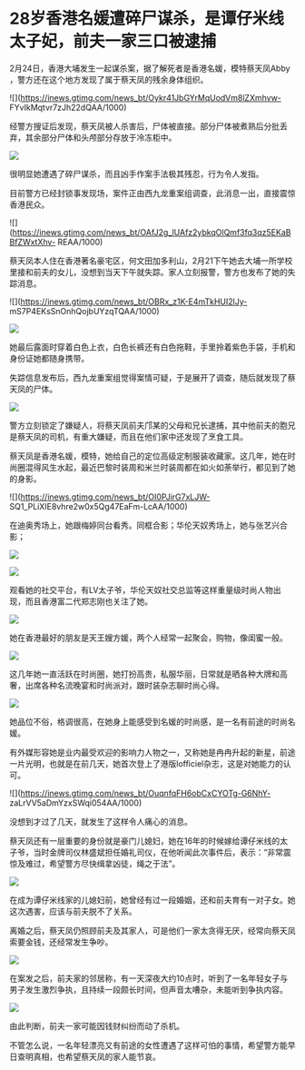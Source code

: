 # 28岁香港名媛遭碎尸谋杀，是谭仔米线太子妃，前夫一家三口被逮捕

2月24日，香港大埔发生一起谋杀案，据了解死者是香港名媛，模特蔡天凤Abby ，警方还在这个地方发现了属于蔡天凤的残余身体组织。

![](https://inews.gtimg.com/news_bt/Oykr41JbGYrMqUodVm8lZXmhvw-
FYvIkMqtvr7zJh22dQAA/1000)

经警方搜证后发现，蔡天凤被人杀害后，尸体被直接。部分尸体被煮熟后分批丢弃，其余部分尸体和头颅部分存放于冷冻柜中。

![](https://inews.gtimg.com/news_bt/Oy_UfN3bRhVqhKlBkwxd4pYS_AXnrs79AMuy60mQkUu74AA/1000)

很明显她遭遇了碎尸谋杀，而且凶手作案手法极其残忍，行为令人发指。

目前警方已经封锁事发现场，案件正由西九龙重案组调查，此消息一出，直接震惊香港民众。

![](https://inews.gtimg.com/news_bt/OAfJ2g_lUAfz2ybkqOlQmf3fq3qz5EKaBBfZWxtXhv-
REAA/1000)

蔡天凤本人住在香港著名豪宅区，何文田加多利山，2月21下午她去大埔一所学校里接和前夫的女儿，没想到当天下午就失踪。家人立刻报警，警方也发布了她的失踪消息。

![](https://inews.gtimg.com/news_bt/OBRx_z1K-E4mTkHUI2lJy-
mS7P4EKsSnOnhQojbUYzqTQAA/1000)

![](https://inews.gtimg.com/news_bt/OOM2uMJ2Mz51oDapNfJ_WVroTZnwm4xNG6TsB8feYTSTUAA/1000)

她最后露面时穿着白色上衣，白色长裤还有白色拖鞋，手里拎着紫色手袋，手机和身份证她都随身携带。

失踪信息发布后，西九龙重案组觉得案情可疑，于是展开了调查，随后就发现了蔡天凤的尸体。

![](https://inews.gtimg.com/news_bt/OzbxdlMIKjSFER4Z3rnixgrKTfkdMncvB9CGeWZ3oFPmwAA/1000)

警方立刻锁定了嫌疑人，将蔡天凤前夫邝某的父母和兄长逮捕，其中他前夫的胞兄是蔡天凤的司机，有重大嫌疑，而且在他们家中还发现了烹食工具。

蔡天凤是香港名媛，模特，她给自己的定位高级定制服装收藏家。这几年，她在时尚圈混得风生水起，最近巴黎时装周和米兰时装周都在如火如荼举行，都见到了她的身影。

![](https://inews.gtimg.com/news_bt/OI0PJirG7xLJW-
SQ1_PLiXIE8vhre2w0x5Qg47EaFm-LcAA/1000)

在迪奥秀场上，她跟梅婷同台看秀。同框合影；华伦天奴秀场上，她与张艺兴合影；

![](https://inews.gtimg.com/news_bt/OvHiT79YDNDc3mJQm9TpoZBrWiYtOWUoZUOoa_jMhTcMUAA/1000)

![](https://inews.gtimg.com/news_bt/ORSRG0pmu7jAOMOJa0WoNJDV_m9Bswr_la29KdOHFFrFQAA/1000)

观看她的社交平台，有LV太子爷，华伦天奴社交总监等这样重量级时尚人物出现，而且香港富二代郑志刚也关注了她。

![](https://inews.gtimg.com/news_bt/Ox03Fo_1VVPbWlkZquW0bjzzUZc7KzqlVhs9StgPBiuC4AA/1000)

她在香港最好的朋友是天王嫂方媛，两个人经常一起聚会，购物，像闺蜜一般。

![](https://inews.gtimg.com/news_bt/OxXPfR_UCj_IZgUeGNep8CNKCzBjAB0emwMpdHCmzQOFMAA/1000)

这几年她一直活跃在时尚圈，她打扮高贵，私服华丽，日常就是晒各种大牌和高奢，出席各种名流晚宴和时尚派对，跟时装杂志聊时尚心得。

![](https://inews.gtimg.com/news_bt/OVA0IV97zyq55OpDymwu6CrLt7afYshak_wyEGefgsPRcAA/1000)

她品位不俗，格调很高，在她身上能感受到名媛的时尚感，是一名有前途的时尚名媛。

有外媒形容她是业内最受欢迎的影响力人物之一，又称她是冉冉升起的新星，前途一片光明，也就是在前几天，她首次登上了港版lofficiel杂志，这是对她能力的认可。

![](https://inews.gtimg.com/news_bt/OuqnfqFH6obCxCYOTg-G6NhY-
zaLrVV5aDmYzxSWqi054AA/1000)

没想到才过了几天，就发生了这样令人痛心的消息。

蔡天凤还有一层重要的身份就是豪门儿媳妇，她在16年的时候嫁给谭仔米线的太子爷，当时金牌司仪林盛斌担任婚礼司仪，在他听闻此次事件后，表示：“非常震惊及难过，希望警方尽快缉拿凶徒，绳之于法”。

![](https://inews.gtimg.com/news_bt/OX31zWtO2IVrSeFo1kayBGYdpjt7-_w_xBnzxoLsZ8HC8AA/1000)

在成为谭仔米线家的儿媳妇前，她曾经有过一段婚姻，还和前夫育有一对子女。她这次遇害，应该与前夫脱不了关系。

离婚之后，蔡天凤仍照顾前夫及其家人，可是他们一家太贪得无厌，经常向蔡天凤索要金钱，还经常发生争吵。

![](https://inews.gtimg.com/news_bt/OYRv6SnVkdY85IkiPeEeeFZMKicjS0J-S_57Zn6ZIxuEMAA/1000)

在案发之后，前夫家的邻居称，有一天深夜大约10点时，听到了一名年轻女子与男子发生激烈争执，且持续一段颇长时间，但声音太嘈杂，未能听到争执内容。

![](https://inews.gtimg.com/news_bt/OqWh43LPUNoiqDuvdmDd_HDYwrUOtNPwBiTqHc5nXgBKYAA/1000)

由此判断，前夫一家可能因钱财纠纷而动了杀机。

不管怎么说，一名年轻漂亮又有前途的女性遭遇了这样可怕的事情，希望警方能早日查明真相，也希望蔡天凤的家人能节哀。

